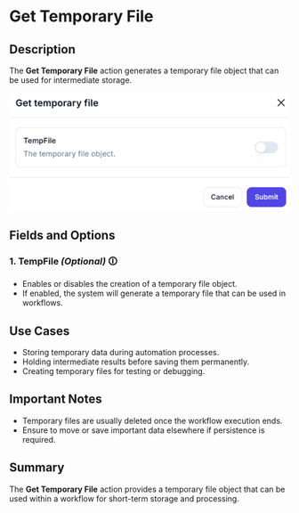 # Get Temporary File

## Description

The **Get Temporary File** action generates a temporary file object that can be used for intermediate storage.

![Get Temporary File UI](get-temporary-file.png)

## Fields and Options  

### **1. TempFile** *(Optional)* 🛈

- Enables or disables the creation of a temporary file object.
- If enabled, the system will generate a temporary file that can be used in workflows.

## Use Cases

- Storing temporary data during automation processes.
- Holding intermediate results before saving them permanently.
- Creating temporary files for testing or debugging.

## Important Notes

- Temporary files are usually deleted once the workflow execution ends.
- Ensure to move or save important data elsewhere if persistence is required.

## Summary

The **Get Temporary File** action provides a temporary file object that can be used within a workflow for short-term storage and processing.
